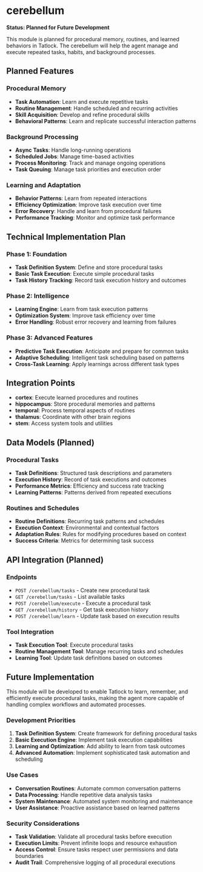 # cerebellum

**Status: Planned for Future Development**

This module is planned for procedural memory, routines, and learned behaviors in Tatlock. The cerebellum will help the agent manage and execute repeated tasks, habits, and background processes.

## Planned Features

### Procedural Memory
- **Task Automation**: Learn and execute repetitive tasks
- **Routine Management**: Handle scheduled and recurring activities
- **Skill Acquisition**: Develop and refine procedural skills
- **Behavioral Patterns**: Learn and replicate successful interaction patterns

### Background Processing
- **Async Tasks**: Handle long-running operations
- **Scheduled Jobs**: Manage time-based activities
- **Process Monitoring**: Track and manage ongoing operations
- **Task Queuing**: Manage task priorities and execution order

### Learning and Adaptation
- **Behavior Patterns**: Learn from repeated interactions
- **Efficiency Optimization**: Improve task execution over time
- **Error Recovery**: Handle and learn from procedural failures
- **Performance Tracking**: Monitor and optimize task performance

## Technical Implementation Plan

### Phase 1: Foundation
- **Task Definition System**: Define and store procedural tasks
- **Basic Task Execution**: Execute simple procedural tasks
- **Task History Tracking**: Record task execution history and outcomes

### Phase 2: Intelligence
- **Learning Engine**: Learn from task execution patterns
- **Optimization System**: Improve task efficiency over time
- **Error Handling**: Robust error recovery and learning from failures

### Phase 3: Advanced Features
- **Predictive Task Execution**: Anticipate and prepare for common tasks
- **Adaptive Scheduling**: Intelligent task scheduling based on patterns
- **Cross-Task Learning**: Apply learnings across different task types

## Integration Points

- **cortex**: Execute learned procedures and routines
- **hippocampus**: Store procedural memories and patterns
- **temporal**: Process temporal aspects of routines
- **thalamus**: Coordinate with other brain regions
- **stem**: Access system tools and utilities

## Data Models (Planned)

### Procedural Tasks
- **Task Definitions**: Structured task descriptions and parameters
- **Execution History**: Record of task executions and outcomes
- **Performance Metrics**: Efficiency and success rate tracking
- **Learning Patterns**: Patterns derived from repeated executions

### Routines and Schedules
- **Routine Definitions**: Recurring task patterns and schedules
- **Execution Context**: Environmental and contextual factors
- **Adaptation Rules**: Rules for modifying procedures based on context
- **Success Criteria**: Metrics for determining task success

## API Integration (Planned)

### Endpoints
- `POST /cerebellum/tasks` - Create new procedural task
- `GET /cerebellum/tasks` - List available tasks
- `POST /cerebellum/execute` - Execute a procedural task
- `GET /cerebellum/history` - Get task execution history
- `POST /cerebellum/learn` - Update task based on execution results

### Tool Integration
- **Task Execution Tool**: Execute procedural tasks
- **Routine Management Tool**: Manage recurring tasks and schedules
- **Learning Tool**: Update task definitions based on outcomes

## Future Implementation

This module will be developed to enable Tatlock to learn, remember, and efficiently execute procedural tasks, making the agent more capable of handling complex workflows and automated processes.

### Development Priorities
1. **Task Definition System**: Create framework for defining procedural tasks
2. **Basic Execution Engine**: Implement task execution capabilities
3. **Learning and Optimization**: Add ability to learn from task outcomes
4. **Advanced Automation**: Implement sophisticated task automation and scheduling

### Use Cases
- **Conversation Routines**: Automate common conversation patterns
- **Data Processing**: Handle repetitive data analysis tasks
- **System Maintenance**: Automated system monitoring and maintenance
- **User Assistance**: Proactive assistance based on learned patterns

### Security Considerations
- **Task Validation**: Validate all procedural tasks before execution
- **Execution Limits**: Prevent infinite loops and resource exhaustion
- **Access Control**: Ensure tasks respect user permissions and data boundaries
- **Audit Trail**: Comprehensive logging of all procedural executions
